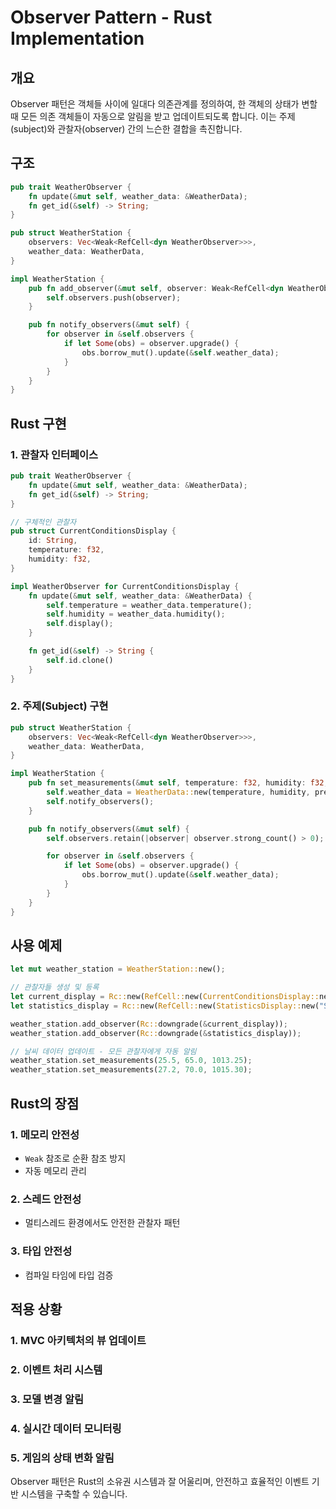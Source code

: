 # Observer Pattern - Rust Implementation

## 개요

Observer 패턴은 객체들 사이에 일대다 의존관계를 정의하여, 한 객체의 상태가 변할 때 모든 의존 객체들이 자동으로 알림을 받고 업데이트되도록 합니다. 이는 주제(subject)와 관찰자(observer) 간의 느슨한 결합을 촉진합니다.

## 구조

```rust
pub trait WeatherObserver {
    fn update(&mut self, weather_data: &WeatherData);
    fn get_id(&self) -> String;
}

pub struct WeatherStation {
    observers: Vec<Weak<RefCell<dyn WeatherObserver>>>,
    weather_data: WeatherData,
}

impl WeatherStation {
    pub fn add_observer(&mut self, observer: Weak<RefCell<dyn WeatherObserver>>) {
        self.observers.push(observer);
    }

    pub fn notify_observers(&mut self) {
        for observer in &self.observers {
            if let Some(obs) = observer.upgrade() {
                obs.borrow_mut().update(&self.weather_data);
            }
        }
    }
}
```

## Rust 구현

### 1. 관찰자 인터페이스
```rust
pub trait WeatherObserver {
    fn update(&mut self, weather_data: &WeatherData);
    fn get_id(&self) -> String;
}

// 구체적인 관찰자
pub struct CurrentConditionsDisplay {
    id: String,
    temperature: f32,
    humidity: f32,
}

impl WeatherObserver for CurrentConditionsDisplay {
    fn update(&mut self, weather_data: &WeatherData) {
        self.temperature = weather_data.temperature();
        self.humidity = weather_data.humidity();
        self.display();
    }

    fn get_id(&self) -> String {
        self.id.clone()
    }
}
```

### 2. 주제(Subject) 구현
```rust
pub struct WeatherStation {
    observers: Vec<Weak<RefCell<dyn WeatherObserver>>>,
    weather_data: WeatherData,
}

impl WeatherStation {
    pub fn set_measurements(&mut self, temperature: f32, humidity: f32, pressure: f32) {
        self.weather_data = WeatherData::new(temperature, humidity, pressure);
        self.notify_observers();
    }

    pub fn notify_observers(&mut self) {
        self.observers.retain(|observer| observer.strong_count() > 0);

        for observer in &self.observers {
            if let Some(obs) = observer.upgrade() {
                obs.borrow_mut().update(&self.weather_data);
            }
        }
    }
}
```

## 사용 예제

```rust
let mut weather_station = WeatherStation::new();

// 관찰자들 생성 및 등록
let current_display = Rc::new(RefCell::new(CurrentConditionsDisplay::new("Display1")));
let statistics_display = Rc::new(RefCell::new(StatisticsDisplay::new("Stats1")));

weather_station.add_observer(Rc::downgrade(&current_display));
weather_station.add_observer(Rc::downgrade(&statistics_display));

// 날씨 데이터 업데이트 - 모든 관찰자에게 자동 알림
weather_station.set_measurements(25.5, 65.0, 1013.25);
weather_station.set_measurements(27.2, 70.0, 1015.30);
```

## Rust의 장점

### 1. 메모리 안전성
- `Weak` 참조로 순환 참조 방지
- 자동 메모리 관리

### 2. 스레드 안전성
- 멀티스레드 환경에서도 안전한 관찰자 패턴

### 3. 타입 안전성
- 컴파일 타임에 타입 검증

## 적용 상황

### 1. MVC 아키텍처의 뷰 업데이트
### 2. 이벤트 처리 시스템
### 3. 모델 변경 알림
### 4. 실시간 데이터 모니터링
### 5. 게임의 상태 변화 알림

Observer 패턴은 Rust의 소유권 시스템과 잘 어울리며, 안전하고 효율적인 이벤트 기반 시스템을 구축할 수 있습니다.